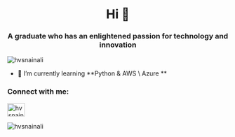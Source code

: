 <h1 align="center">Hi 👋</h1>
<h3 align="center">A graduate who has an enlightened passion for technology and innovation</h3>

<p align="left"> <img src="https://komarev.com/ghpvc/?username=hvsnainali&label=Profile%20views&color=0e75b6&style=flat" alt="hvsnainali" /> </p>


- 🌱 I’m currently learning **Python & AWS \ Azure **


<h3 align="left">Connect with me:</h3>
<p align="left">
<a href="https://twitter.com/hvsnainali" target="blank"><img align="center" src="https://raw.githubusercontent.com/rahuldkjain/github-profile-readme-generator/master/src/images/icons/Social/twitter.svg" alt="hvsnainali" height="30" width="40" /></a>
</p>


<p><img align="center" src="https://github-readme-stats.vercel.app/api/top-langs?username=hvsnainali&show_icons=true&locale=en&layout=compact" alt="hvsnainali" /></p>
